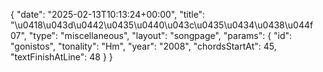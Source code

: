 {
    "date": "2025-02-13T10:13:24+00:00",
    "title": "\u0418\u043d\u0442\u0435\u0440\u043c\u0435\u0434\u0438\u044f 07",
    "type": "miscellaneous",
    "layout": "songpage",
    "params": {
        "id": "gonistos",
        "tonality": "Hm",
        "year": "2008",
        "chordsStartAt": 45,
        "textFinishAtLine": 48
    }
}